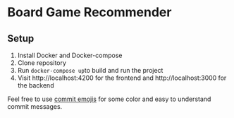 # Board Game Recommender

## Setup

1. Install Docker and Docker-compose
2. Clone repository
3. Run `docker-compose up`to build and run the project
4. Visit http://localhost:4200 for the frontend and http://localhost:3000 for the backend



Feel free to use [commit emojis](https://gitmoji.carloscuesta.me/) for some color and easy to understand commit messages.